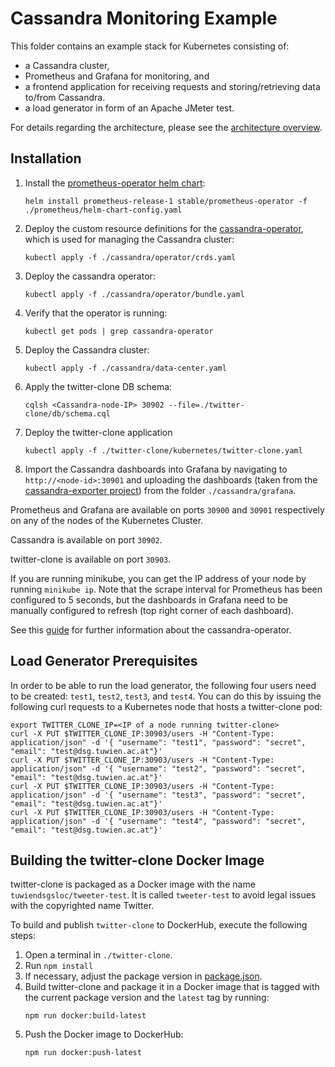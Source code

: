 # Cassandra Monitoring Example

This folder contains an example stack for Kubernetes consisting of:
* a Cassandra cluster,
* Prometheus and Grafana for monitoring, and
* a frontend application for receiving requests and storing/retrieving data to/from Cassandra.
* a load generator in form of an Apache JMeter test.

For details regarding the architecture, please see the [architecture overview](./architecture-overview.md).


## Installation

1. Install the [prometheus-operator helm chart](https://github.com/helm/charts/tree/master/stable/prometheus-operator):
    ```
    helm install prometheus-release-1 stable/prometheus-operator -f ./prometheus/helm-chart-config.yaml
    ```
2. Deploy the custom resource definitions for the [cassandra-operator](https://github.com/instaclustr/cassandra-operator), which is used for managing the Cassandra cluster:
    ```
    kubectl apply -f ./cassandra/operator/crds.yaml
    ```
3. Deploy the cassandra operator:
    ```
    kubectl apply -f ./cassandra/operator/bundle.yaml
    ```
4. Verify that the operator is running:
    ```
    kubectl get pods | grep cassandra-operator
    ```
5. Deploy the Cassandra cluster:
    ```
    kubectl apply -f ./cassandra/data-center.yaml
    ```
6. Apply the twitter-clone DB schema:
    ```
    cqlsh <Cassandra-node-IP> 30902 --file=./twitter-clone/db/schema.cql
    ```
7. Deploy the twitter-clone application
    ```
    kubectl apply -f ./twitter-clone/kubernetes/twitter-clone.yaml
    ```
8. Import the Cassandra dashboards into Grafana by navigating to `http://<node-id>:30901` and uploading the dashboards (taken from the [cassandra-exporter project](https://github.com/instaclustr/cassandra-exporter/tree/master/grafana/instaclustr)) from the folder `./cassandra/grafana`.


Prometheus and Grafana are available on ports `30900` and `30901` respectively on any of the nodes of the Kubernetes Cluster.

Cassandra is available on port `30902`.

twitter-clone is available on port `30903`.

If you are running minikube, you can get the IP address of your node by running `minikube ip`.
Note that the scrape interval for Prometheus has been configured to 5 seconds, but the dashboards in Grafana need to be manually configured to refresh (top right corner of each dashboard).

See this [guide](https://github.com/instaclustr/cassandra-operator/blob/master/doc/op_guide.md) for further information about the cassandra-operator.


## Load Generator Prerequisites

In order to be able to run the load generator, the following four users need to be created: `test1`, `test2`, `test3`, and `test4`.
You can do this by issuing the following curl requests to a Kubernetes node that hosts a twitter-clone pod:

```
export TWITTER_CLONE_IP=<IP of a node running twitter-clone>
curl -X PUT $TWITTER_CLONE_IP:30903/users -H "Content-Type: application/json" -d '{ "username": "test1", "password": "secret", "email": "test@dsg.tuwien.ac.at"}'
curl -X PUT $TWITTER_CLONE_IP:30903/users -H "Content-Type: application/json" -d '{ "username": "test2", "password": "secret", "email": "test@dsg.tuwien.ac.at"}'
curl -X PUT $TWITTER_CLONE_IP:30903/users -H "Content-Type: application/json" -d '{ "username": "test3", "password": "secret", "email": "test@dsg.tuwien.ac.at"}'
curl -X PUT $TWITTER_CLONE_IP:30903/users -H "Content-Type: application/json" -d '{ "username": "test4", "password": "secret", "email": "test@dsg.tuwien.ac.at"}'
```

## Building the twitter-clone Docker Image

twitter-clone is packaged as a Docker image with the name `tuwiendsgsloc/tweeter-test`.
It is called `tweeter-test` to avoid legal issues with the copyrighted name Twitter.

To build and publish `twitter-clone` to DockerHub, execute the following steps:

1. Open a terminal in `./twitter-clone`.
2. Run `npm install`
3. If necessary, adjust the package version in [package.json](./twitter-clone/package.json).
4. Build twitter-clone and package it in a Docker image that is tagged with the current package version and the `latest` tag by running:
    ```
    npm run docker:build-latest
    ```
5. Push the Docker image to DockerHub:
    ```
    npm run docker:push-latest
    ```

